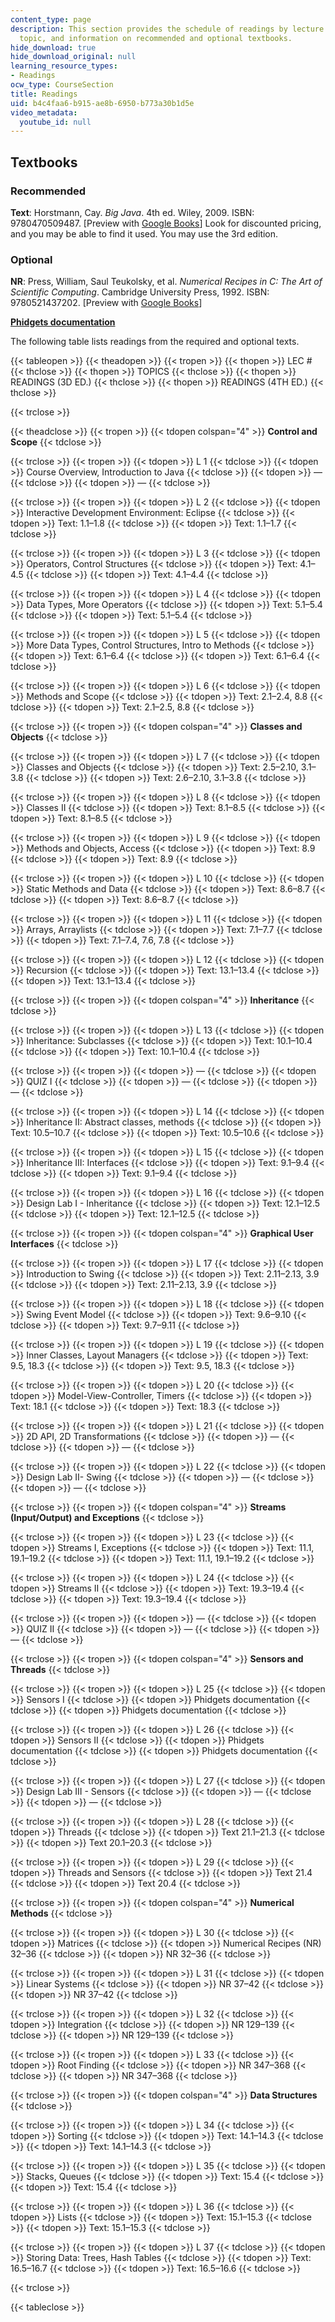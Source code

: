 ```yaml
---
content_type: page
description: This section provides the schedule of readings by lecture session and
  topic, and information on recommended and optional textbooks.
hide_download: true
hide_download_original: null
learning_resource_types:
- Readings
ocw_type: CourseSection
title: Readings
uid: b4c4faa6-b915-ae8b-6950-b773a30b1d5e
video_metadata:
  youtube_id: null
---
```


Textbooks
---------

### Recommended

**Text**: Horstmann, Cay. _Big Java_. 4th ed. Wiley, 2009. ISBN: 9780470509487. \[Preview with [Google Books](http://books.google.com/books?id=5R7WsLh4qMMC&pg=PAfrontcover#v=onepage)\] Look for discounted pricing, and you may be able to find it used. You may use the 3rd edition.

### Optional

**NR**: Press, William, Saul Teukolsky, et al. _Numerical Recipes in C: The Art of Scientific Computing_. Cambridge University Press, 1992. ISBN: 9780521437202. \[Preview with [Google Books](http://books.google.com/books?id=4t-sybVuoqoC&pg=PAfrontcover#v=onepage)\]

[**Phidgets documentation**](http://www.phidgets.com/docs/Language_-_Java)

The following table lists readings from the required and optional texts.

{{< tableopen >}}
{{< theadopen >}}
{{< tropen >}}
{{< thopen >}}
LEC #
{{< thclose >}}
{{< thopen >}}
TOPICS
{{< thclose >}}
{{< thopen >}}
READINGS (3D ED.)
{{< thclose >}}
{{< thopen >}}
READINGS (4TH ED.)
{{< thclose >}}

{{< trclose >}}

{{< theadclose >}}
{{< tropen >}}
{{< tdopen colspan="4" >}}
**Control and Scope**
{{< tdclose >}}

{{< trclose >}}
{{< tropen >}}
{{< tdopen >}}
L 1
{{< tdclose >}}
{{< tdopen >}}
Course Overview, Introduction to Java
{{< tdclose >}}
{{< tdopen >}}
—
{{< tdclose >}}
{{< tdopen >}}
—
{{< tdclose >}}

{{< trclose >}}
{{< tropen >}}
{{< tdopen >}}
L 2
{{< tdclose >}}
{{< tdopen >}}
Interactive Development Environment: Eclipse
{{< tdclose >}}
{{< tdopen >}}
Text: 1.1–1.8
{{< tdclose >}}
{{< tdopen >}}
Text: 1.1–1.7
{{< tdclose >}}

{{< trclose >}}
{{< tropen >}}
{{< tdopen >}}
L 3
{{< tdclose >}}
{{< tdopen >}}
Operators, Control Structures
{{< tdclose >}}
{{< tdopen >}}
Text: 4.1–4.5
{{< tdclose >}}
{{< tdopen >}}
Text: 4.1–4.4
{{< tdclose >}}

{{< trclose >}}
{{< tropen >}}
{{< tdopen >}}
L 4
{{< tdclose >}}
{{< tdopen >}}
Data Types, More Operators
{{< tdclose >}}
{{< tdopen >}}
Text: 5.1–5.4
{{< tdclose >}}
{{< tdopen >}}
Text: 5.1–5.4
{{< tdclose >}}

{{< trclose >}}
{{< tropen >}}
{{< tdopen >}}
L 5
{{< tdclose >}}
{{< tdopen >}}
More Data Types, Control Structures, Intro to Methods
{{< tdclose >}}
{{< tdopen >}}
Text: 6.1–6.4
{{< tdclose >}}
{{< tdopen >}}
Text: 6.1–6.4
{{< tdclose >}}

{{< trclose >}}
{{< tropen >}}
{{< tdopen >}}
L 6
{{< tdclose >}}
{{< tdopen >}}
Methods and Scope
{{< tdclose >}}
{{< tdopen >}}
Text: 2.1–2.4, 8.8
{{< tdclose >}}
{{< tdopen >}}
Text: 2.1–2.5, 8.8
{{< tdclose >}}

{{< trclose >}}
{{< tropen >}}
{{< tdopen colspan="4" >}}
**Classes and Objects**
{{< tdclose >}}

{{< trclose >}}
{{< tropen >}}
{{< tdopen >}}
L 7
{{< tdclose >}}
{{< tdopen >}}
Classes and Objects
{{< tdclose >}}
{{< tdopen >}}
Text: 2.5–2.10, 3.1–3.8
{{< tdclose >}}
{{< tdopen >}}
Text: 2.6–2.10, 3.1–3.8
{{< tdclose >}}

{{< trclose >}}
{{< tropen >}}
{{< tdopen >}}
L 8
{{< tdclose >}}
{{< tdopen >}}
Classes II
{{< tdclose >}}
{{< tdopen >}}
Text: 8.1–8.5
{{< tdclose >}}
{{< tdopen >}}
Text: 8.1–8.5
{{< tdclose >}}

{{< trclose >}}
{{< tropen >}}
{{< tdopen >}}
L 9
{{< tdclose >}}
{{< tdopen >}}
Methods and Objects, Access
{{< tdclose >}}
{{< tdopen >}}
Text: 8.9
{{< tdclose >}}
{{< tdopen >}}
Text: 8.9
{{< tdclose >}}

{{< trclose >}}
{{< tropen >}}
{{< tdopen >}}
L 10
{{< tdclose >}}
{{< tdopen >}}
Static Methods and Data
{{< tdclose >}}
{{< tdopen >}}
Text: 8.6–8.7
{{< tdclose >}}
{{< tdopen >}}
Text: 8.6–8.7
{{< tdclose >}}

{{< trclose >}}
{{< tropen >}}
{{< tdopen >}}
L 11
{{< tdclose >}}
{{< tdopen >}}
Arrays, Arraylists
{{< tdclose >}}
{{< tdopen >}}
Text: 7.1–7.7
{{< tdclose >}}
{{< tdopen >}}
Text: 7.1–7.4, 7.6, 7.8
{{< tdclose >}}

{{< trclose >}}
{{< tropen >}}
{{< tdopen >}}
L 12
{{< tdclose >}}
{{< tdopen >}}
Recursion
{{< tdclose >}}
{{< tdopen >}}
Text: 13.1–13.4
{{< tdclose >}}
{{< tdopen >}}
Text: 13.1–13.4
{{< tdclose >}}

{{< trclose >}}
{{< tropen >}}
{{< tdopen colspan="4" >}}
**Inheritance**
{{< tdclose >}}

{{< trclose >}}
{{< tropen >}}
{{< tdopen >}}
L 13
{{< tdclose >}}
{{< tdopen >}}
Inheritance: Subclasses
{{< tdclose >}}
{{< tdopen >}}
Text: 10.1–10.4
{{< tdclose >}}
{{< tdopen >}}
Text: 10.1–10.4
{{< tdclose >}}

{{< trclose >}}
{{< tropen >}}
{{< tdopen >}}
—
{{< tdclose >}}
{{< tdopen >}}
QUIZ I
{{< tdclose >}}
{{< tdopen >}}
—
{{< tdclose >}}
{{< tdopen >}}
—
{{< tdclose >}}

{{< trclose >}}
{{< tropen >}}
{{< tdopen >}}
L 14
{{< tdclose >}}
{{< tdopen >}}
Inheritance II: Abstract classes, methods
{{< tdclose >}}
{{< tdopen >}}
Text: 10.5–10.7
{{< tdclose >}}
{{< tdopen >}}
Text: 10.5–10.6
{{< tdclose >}}

{{< trclose >}}
{{< tropen >}}
{{< tdopen >}}
L 15
{{< tdclose >}}
{{< tdopen >}}
Inheritance III: Interfaces
{{< tdclose >}}
{{< tdopen >}}
Text: 9.1–9.4
{{< tdclose >}}
{{< tdopen >}}
Text: 9.1–9.4
{{< tdclose >}}

{{< trclose >}}
{{< tropen >}}
{{< tdopen >}}
L 16
{{< tdclose >}}
{{< tdopen >}}
Design Lab I - Inheritance
{{< tdclose >}}
{{< tdopen >}}
Text: 12.1–12.5
{{< tdclose >}}
{{< tdopen >}}
Text: 12.1–12.5
{{< tdclose >}}

{{< trclose >}}
{{< tropen >}}
{{< tdopen colspan="4" >}}
**Graphical User Interfaces**
{{< tdclose >}}

{{< trclose >}}
{{< tropen >}}
{{< tdopen >}}
L 17
{{< tdclose >}}
{{< tdopen >}}
Introduction to Swing
{{< tdclose >}}
{{< tdopen >}}
Text: 2.11–2.13, 3.9
{{< tdclose >}}
{{< tdopen >}}
Text: 2.11–2.13, 3.9
{{< tdclose >}}

{{< trclose >}}
{{< tropen >}}
{{< tdopen >}}
L 18
{{< tdclose >}}
{{< tdopen >}}
Swing Event Model
{{< tdclose >}}
{{< tdopen >}}
Text: 9.6–9.10
{{< tdclose >}}
{{< tdopen >}}
Text: 9.7–9.11
{{< tdclose >}}

{{< trclose >}}
{{< tropen >}}
{{< tdopen >}}
L 19
{{< tdclose >}}
{{< tdopen >}}
Inner Classes, Layout Managers
{{< tdclose >}}
{{< tdopen >}}
Text: 9.5, 18.3
{{< tdclose >}}
{{< tdopen >}}
Text: 9.5, 18.3
{{< tdclose >}}

{{< trclose >}}
{{< tropen >}}
{{< tdopen >}}
L 20
{{< tdclose >}}
{{< tdopen >}}
Model-View-Controller, Timers
{{< tdclose >}}
{{< tdopen >}}
Text: 18.1
{{< tdclose >}}
{{< tdopen >}}
Text: 18.3
{{< tdclose >}}

{{< trclose >}}
{{< tropen >}}
{{< tdopen >}}
L 21
{{< tdclose >}}
{{< tdopen >}}
2D API, 2D Transformations
{{< tdclose >}}
{{< tdopen >}}
—
{{< tdclose >}}
{{< tdopen >}}
—
{{< tdclose >}}

{{< trclose >}}
{{< tropen >}}
{{< tdopen >}}
L 22
{{< tdclose >}}
{{< tdopen >}}
Design Lab II- Swing
{{< tdclose >}}
{{< tdopen >}}
—
{{< tdclose >}}
{{< tdopen >}}
—
{{< tdclose >}}

{{< trclose >}}
{{< tropen >}}
{{< tdopen colspan="4" >}}
**Streams (Input/Output) and Exceptions**
{{< tdclose >}}

{{< trclose >}}
{{< tropen >}}
{{< tdopen >}}
L 23
{{< tdclose >}}
{{< tdopen >}}
Streams I, Exceptions
{{< tdclose >}}
{{< tdopen >}}
Text: 11.1, 19.1–19.2
{{< tdclose >}}
{{< tdopen >}}
Text: 11.1, 19.1–19.2
{{< tdclose >}}

{{< trclose >}}
{{< tropen >}}
{{< tdopen >}}
L 24
{{< tdclose >}}
{{< tdopen >}}
Streams II
{{< tdclose >}}
{{< tdopen >}}
Text: 19.3–19.4
{{< tdclose >}}
{{< tdopen >}}
Text: 19.3–19.4
{{< tdclose >}}

{{< trclose >}}
{{< tropen >}}
{{< tdopen >}}
—
{{< tdclose >}}
{{< tdopen >}}
QUIZ II
{{< tdclose >}}
{{< tdopen >}}
—
{{< tdclose >}}
{{< tdopen >}}
—
{{< tdclose >}}

{{< trclose >}}
{{< tropen >}}
{{< tdopen colspan="4" >}}
**Sensors and Threads**
{{< tdclose >}}

{{< trclose >}}
{{< tropen >}}
{{< tdopen >}}
L 25
{{< tdclose >}}
{{< tdopen >}}
Sensors I
{{< tdclose >}}
{{< tdopen >}}
Phidgets documentation
{{< tdclose >}}
{{< tdopen >}}
Phidgets documentation
{{< tdclose >}}

{{< trclose >}}
{{< tropen >}}
{{< tdopen >}}
L 26
{{< tdclose >}}
{{< tdopen >}}
Sensors II
{{< tdclose >}}
{{< tdopen >}}
Phidgets documentation
{{< tdclose >}}
{{< tdopen >}}
Phidgets documentation
{{< tdclose >}}

{{< trclose >}}
{{< tropen >}}
{{< tdopen >}}
L 27
{{< tdclose >}}
{{< tdopen >}}
Design Lab III - Sensors
{{< tdclose >}}
{{< tdopen >}}
—
{{< tdclose >}}
{{< tdopen >}}
—
{{< tdclose >}}

{{< trclose >}}
{{< tropen >}}
{{< tdopen >}}
L 28
{{< tdclose >}}
{{< tdopen >}}
Threads
{{< tdclose >}}
{{< tdopen >}}
Text 21.1–21.3
{{< tdclose >}}
{{< tdopen >}}
Text 20.1–20.3
{{< tdclose >}}

{{< trclose >}}
{{< tropen >}}
{{< tdopen >}}
L 29
{{< tdclose >}}
{{< tdopen >}}
Threads and Sensors
{{< tdclose >}}
{{< tdopen >}}
Text 21.4
{{< tdclose >}}
{{< tdopen >}}
Text 20.4
{{< tdclose >}}

{{< trclose >}}
{{< tropen >}}
{{< tdopen colspan="4" >}}
**Numerical Methods**
{{< tdclose >}}

{{< trclose >}}
{{< tropen >}}
{{< tdopen >}}
L 30
{{< tdclose >}}
{{< tdopen >}}
Matrices
{{< tdclose >}}
{{< tdopen >}}
Numerical Recipes (NR) 32–36
{{< tdclose >}}
{{< tdopen >}}
NR 32–36
{{< tdclose >}}

{{< trclose >}}
{{< tropen >}}
{{< tdopen >}}
L 31
{{< tdclose >}}
{{< tdopen >}}
Linear Systems
{{< tdclose >}}
{{< tdopen >}}
NR 37–42
{{< tdclose >}}
{{< tdopen >}}
NR 37–42
{{< tdclose >}}

{{< trclose >}}
{{< tropen >}}
{{< tdopen >}}
L 32
{{< tdclose >}}
{{< tdopen >}}
Integration
{{< tdclose >}}
{{< tdopen >}}
NR 129–139
{{< tdclose >}}
{{< tdopen >}}
NR 129–139
{{< tdclose >}}

{{< trclose >}}
{{< tropen >}}
{{< tdopen >}}
L 33
{{< tdclose >}}
{{< tdopen >}}
Root Finding
{{< tdclose >}}
{{< tdopen >}}
NR 347–368
{{< tdclose >}}
{{< tdopen >}}
NR 347–368
{{< tdclose >}}

{{< trclose >}}
{{< tropen >}}
{{< tdopen colspan="4" >}}
**Data Structures**
{{< tdclose >}}

{{< trclose >}}
{{< tropen >}}
{{< tdopen >}}
L 34
{{< tdclose >}}
{{< tdopen >}}
Sorting
{{< tdclose >}}
{{< tdopen >}}
Text: 14.1–14.3
{{< tdclose >}}
{{< tdopen >}}
Text: 14.1–14.3
{{< tdclose >}}

{{< trclose >}}
{{< tropen >}}
{{< tdopen >}}
L 35
{{< tdclose >}}
{{< tdopen >}}
Stacks, Queues
{{< tdclose >}}
{{< tdopen >}}
Text: 15.4
{{< tdclose >}}
{{< tdopen >}}
Text: 15.4
{{< tdclose >}}

{{< trclose >}}
{{< tropen >}}
{{< tdopen >}}
L 36
{{< tdclose >}}
{{< tdopen >}}
Lists
{{< tdclose >}}
{{< tdopen >}}
Text: 15.1–15.3
{{< tdclose >}}
{{< tdopen >}}
Text: 15.1–15.3
{{< tdclose >}}

{{< trclose >}}
{{< tropen >}}
{{< tdopen >}}
L 37
{{< tdclose >}}
{{< tdopen >}}
Storing Data: Trees, Hash Tables
{{< tdclose >}}
{{< tdopen >}}
Text: 16.5–16.7
{{< tdclose >}}
{{< tdopen >}}
Text: 16.5–16.6
{{< tdclose >}}

{{< trclose >}}

{{< tableclose >}}